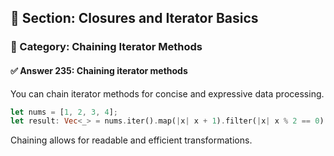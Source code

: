 ## 📘 Section: Closures and Iterator Basics  
### 🔹 Category: Chaining Iterator Methods  
#### ✅ Answer 235: Chaining iterator methods

You can chain iterator methods for concise and expressive data processing.

```rust
let nums = [1, 2, 3, 4];
let result: Vec<_> = nums.iter().map(|x| x + 1).filter(|x| x % 2 == 0).take(2).collect();
```

Chaining allows for readable and efficient transformations.
